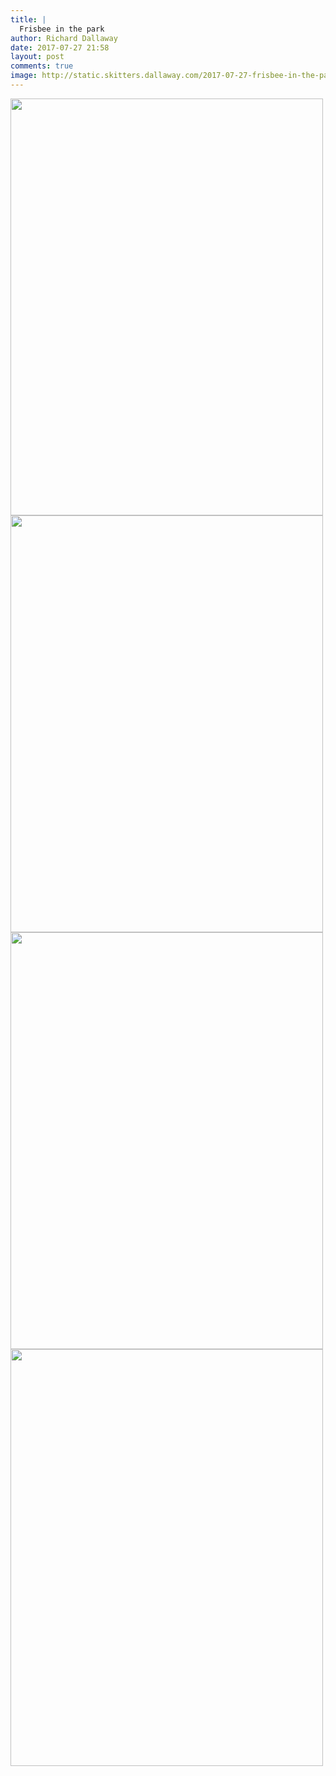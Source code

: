 ```yaml
---
title: |
  Frisbee in the park
author: Richard Dallaway
date: 2017-07-27 21:58
layout: post
comments: true
image: http://static.skitters.dallaway.com/2017-07-27-frisbee-in-the-park-thumb-1-FullSizeRender.jpg
---
```


<div>
        <a href="http://static.skitters.dallaway.com/2017-07-27-frisbee-in-the-park-fullsize-1-FullSizeRender.jpg">
          <img src="http://static.skitters.dallaway.com/2017-07-27-frisbee-in-the-park-thumb-1-FullSizeRender.jpg" width="500" height="667"/>
        </a>
      </div><div>
        <a href="http://static.skitters.dallaway.com/2017-07-27-frisbee-in-the-park-fullsize-2-FullSizeRender.jpg">
          <img src="http://static.skitters.dallaway.com/2017-07-27-frisbee-in-the-park-thumb-2-FullSizeRender.jpg" width="500" height="667"/>
        </a>
      </div><div>
        <a href="http://static.skitters.dallaway.com/2017-07-27-frisbee-in-the-park-fullsize-3-FullSizeRender.jpg">
          <img src="http://static.skitters.dallaway.com/2017-07-27-frisbee-in-the-park-thumb-3-FullSizeRender.jpg" width="500" height="667"/>
        </a>
      </div><div>
        <a href="http://static.skitters.dallaway.com/2017-07-27-frisbee-in-the-park-fullsize-4-FullSizeRender.jpg">
          <img src="http://static.skitters.dallaway.com/2017-07-27-frisbee-in-the-park-thumb-4-FullSizeRender.jpg" width="500" height="667"/>
        </a>
      </div>


    
      